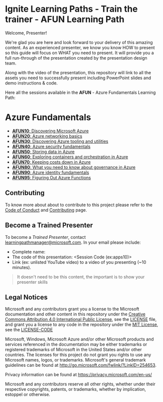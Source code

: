 # Ignite Learning Paths - Train the trainer - AFUN Learning Path

Welcome, Presenter!

We're glad you are here and look forward to your delivery of this amazing content. As an experienced presenter, we know you know HOW to present so this guide will focus on WHAT you need to present. It will provide you a full run-through of the presentation created by the presentation design team.

Along with the video of the presentation, this repository will link to all the assets you need to successfully present including PowerPoint slides and demo instructions & code.

Here all the sessions available in the **AFUN** - Azure Fundamentals Learning Path:

# Azure Fundamentals

- [**AFUN10**: Discovering Microsoft Azure](./afun10/README.md)
- [**AFUN20**: Azure networking basics](./afun20/README.md)
- [**AFUN30**: Discovering Azure tooling and utilities](./afun30/README.md)
- [**AFUN40**: Azure security fundamentals](./afun40/README.md)
- [**AFUN50**: Storing data in Azure](./afun50/README.md)
- [**AFUN60**: Exploring containers and orchestration in Azure](./afun60/README.md)
- [**AFUN70**: Keeping costs down in Azure](./afun70/README.md)
- [**AFUN80**: What you need to know about governance in Azure](./afun80/README.md)
- [**AFUN90**: Azure identity fundamentals](./afun90/README.md)
- [**AFUN95**: Figuring Out Azure Functions](./afun95/README.md)

## Contributing

To know more about about to contribute to this project please refer to the [Code of Conduct](CODE_OF_CONDUCT.md) and [Contributing](CONTRIBUTING.md) page.

## Become a Trained Presenter

To become a *Trained Presenter*, contact [learningpathmanager@microsoft.com](mailto:learningpathmanager@microsoft.com). In your email please include:

- Complete name:
- The code of this presentation: \<Session Code (ex:apps10)\>
- Link (ex: unlisted YouTube video) to a video of you presenting (~10 minutes). 

> It doesn't need to be this content, the important is to show your presenter skills

## Legal Notices

Microsoft and any contributors grant you a license to the Microsoft documentation and other content
in this repository under the [Creative Commons Attribution 4.0 International Public License](https://creativecommons.org/licenses/by/4.0/legalcode),
see the [LICENSE](LICENSE) file, and grant you a license to any code in the repository under the [MIT License](https://opensource.org/licenses/MIT), see the [LICENSE-CODE](LICENSE-CODE)

Microsoft, Windows, Microsoft Azure and/or other Microsoft products and services referenced in the documentation
may be either trademarks or registered trademarks of Microsoft in the United States and/or other countries.
The licenses for this project do not grant you rights to use any Microsoft names, logos, or trademarks.
Microsoft's general trademark guidelines can be found at http://go.microsoft.com/fwlink/?LinkID=254653.

Privacy information can be found at https://privacy.microsoft.com/en-us/

Microsoft and any contributors reserve all other rights, whether under their respective copyrights, patents,
or trademarks, whether by implication, estoppel or otherwise.
